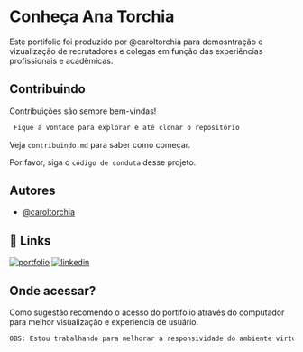 
# Conheça Ana Torchia

Este portifolio foi produzido por @caroltorchia para demosntração e vizualização de recrutadores e colegas em função das experiências profissionais e acadêmicas.
## Contribuindo

Contribuições são sempre bem-vindas!

```bash
 Fique a vontade para explorar e até clonar o repositório
```

Veja `contribuindo.md` para saber como começar.

Por favor, siga o `código de conduta` desse projeto.





## Autores

- [@caroltorchia](https://www.github.com/caroltorchia)
## 🔗 Links
[![portfolio](https://img.shields.io/badge/my_portfolio-000?style=for-the-badge&logo=ko-fi&logoColor=white)](https://caroltorchia.github.io/meu-portifolio-novo//)
[![linkedin](https://img.shields.io/badge/linkedin-0A66C2?style=for-the-badge&logo=linkedin&logoColor=white)](https://www.linkedin.com/in/ana-carolina-torchia/)

## Onde acessar?
Como sugestão recomendo o acesso do portifolio através do computador para melhor visualização e experiencia de usuário.
```bash
OBS: Estou trabalhando para melhorar a responsividade do ambiente virtual em smartphone. Paciência...
```
